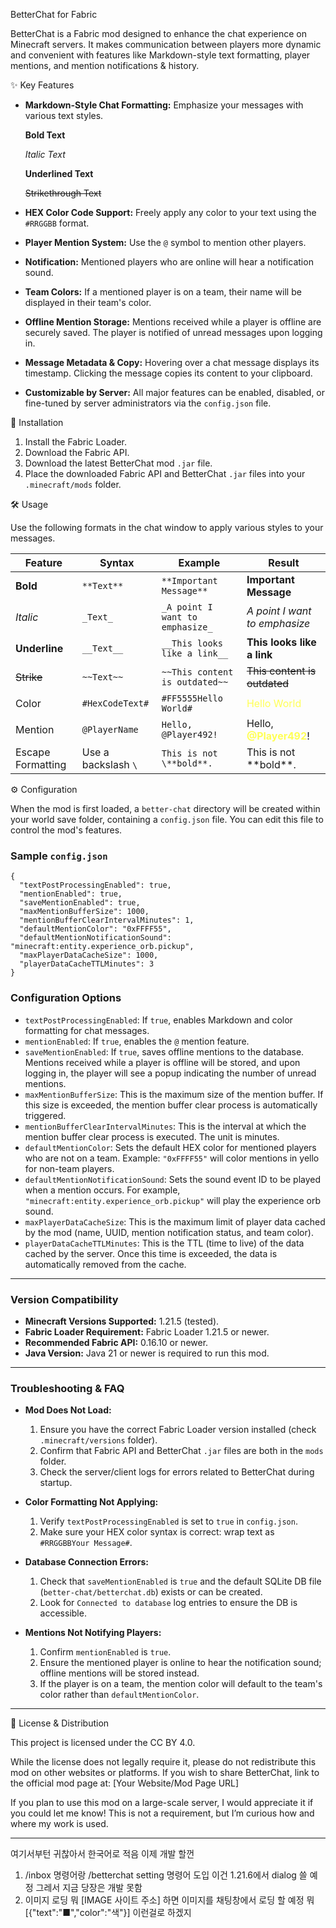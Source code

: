 BetterChat for Fabric

BetterChat is a Fabric mod designed to enhance the chat experience on Minecraft servers. It makes communication between players more dynamic and convenient with features like Markdown-style text formatting, player mentions, and mention notifications & history.

✨ Key Features

* **Markdown-Style Chat Formatting:** Emphasize your messages with various text styles.

  **Bold Text**

  _Italic Text_

  __Underlined Text__

  ~~Strikethrough Text~~

* **HEX Color Code Support:** Freely apply any color to your text using the `#RRGGBB` format.

* **Player Mention System:** Use the `@` symbol to mention other players.

* **Notification:** Mentioned players who are online will hear a notification sound.

* **Team Colors:** If a mentioned player is on a team, their name will be displayed in their team's color.

* **Offline Mention Storage:** Mentions received while a player is offline are securely saved. The player is notified of unread messages upon logging in.

* **Message Metadata & Copy:** Hovering over a chat message displays its timestamp. Clicking the message copies its content to your clipboard.

* **Customizable by Server:** All major features can be enabled, disabled, or fine-tuned by server administrators via the `config.json` file.

💾 Installation

1. Install the Fabric Loader.
2. Download the Fabric API.
3. Download the latest BetterChat mod `.jar` file.
4. Place the downloaded Fabric API and BetterChat `.jar` files into your `.minecraft/mods` folder.

🛠️ Usage

Use the following formats in the chat window to apply various styles to your messages.

| Feature           | Syntax              | Example                         | Result                                                     |
| ----------------- | ------------------- |---------------------------------|------------------------------------------------------------|
| **Bold**          | `**Text**`          | `**Important Message**`         | **Important Message**                                      |
| *Italic*          | `_Text_`            | `_A point I want to emphasize_` | _A point I want to emphasize_                              |
| **Underline**     | `__Text__`          | `__This looks like a link__`    | __This looks like a link__                                 |
| ~~Strike~~        | `~~Text~~`          | `~~This content is outdated~~`  | ~~This content is outdated~~                               |
| Color             | `#HexCodeText#`     | `#FF5555Hello World#`           | <span style="color:#FFFF55;">Hello World</span>            |
| Mention           | `@PlayerName`       | `Hello, @Player492!`            | Hello, <span style="color:#FFFF55;">**@Player492**</span>! |
| Escape Formatting | Use a backslash `\` | `This is not \**bold**.`        | This is not \*\*bold**.                                    |

⚙️ Configuration

When the mod is first loaded, a `better-chat` directory will be created within your world save folder, containing a `config.json` file. You can edit this file to control the mod's features.

### Sample `config.json`

```jsonc
{
  "textPostProcessingEnabled": true,
  "mentionEnabled": true,
  "saveMentionEnabled": true,
  "maxMentionBufferSize": 1000,
  "mentionBufferClearIntervalMinutes": 1,
  "defaultMentionColor": "0xFFFF55",
  "defaultMentionNotificationSound": "minecraft:entity.experience_orb.pickup",
  "maxPlayerDataCacheSize": 1000,
  "playerDataCacheTTLMinutes": 3
}
```

### Configuration Options

* `textPostProcessingEnabled`: If `true`, enables Markdown and color formatting for chat messages.
* `mentionEnabled`: If `true`, enables the `@` mention feature.
* `saveMentionEnabled`: If `true`, saves offline mentions to the database. Mentions received while a player is offline will be stored, and upon logging in, the player will see a popup indicating the number of unread mentions.
* `maxMentionBufferSize`: This is the maximum size of the mention buffer. If this size is exceeded, the mention buffer clear process is automatically triggered.
* `mentionBufferClearIntervalMinutes`: This is the interval at which the mention buffer clear process is executed. The unit is minutes.
* `defaultMentionColor`: Sets the default HEX color for mentioned players who are not on a team. Example: `"0xFFFF55"` will color mentions in yello for non-team players.
* `defaultMentionNotificationSound`: Sets the sound event ID to be played when a mention occurs. For example, `"minecraft:entity.experience_orb.pickup"` will play the experience orb sound.
* `maxPlayerDataCacheSize`: This is the maximum limit of player data cached by the mod (name, UUID, mention notification status, and team color).
* `playerDataCacheTTLMinutes`: This is the TTL (time to live) of the data cached by the server. Once this time is exceeded, the data is automatically removed from the cache.

---

### Version Compatibility

* **Minecraft Versions Supported:** 1.21.5 (tested).
* **Fabric Loader Requirement:** Fabric Loader 1.21.5 or newer.
* **Recommended Fabric API:** 0.16.10 or newer.
* **Java Version:** Java 21 or newer is required to run this mod.

---

### Troubleshooting & FAQ

* **Mod Does Not Load:**

  1. Ensure you have the correct Fabric Loader version installed (check `.minecraft/versions` folder).
  2. Confirm that Fabric API and BetterChat `.jar` files are both in the `mods` folder.
  3. Check the server/client logs for errors related to BetterChat during startup.

* **Color Formatting Not Applying:**

  1. Verify `textPostProcessingEnabled` is set to `true` in `config.json`.
  2. Make sure your HEX color syntax is correct: wrap text as `#RRGGBBYour Message#`.

* **Database Connection Errors:**

  1. Check that `saveMentionEnabled` is `true` and the default SQLite DB file (`better-chat/betterchat.db`) exists or can be created.
  2. Look for `Connected to database` log entries to ensure the DB is accessible.

* **Mentions Not Notifying Players:**

  1. Confirm `mentionEnabled` is `true`.
  2. Ensure the mentioned player is online to hear the notification sound; offline mentions will be stored instead.
  3. If the player is on a team, the mention color will default to the team's color rather than `defaultMentionColor`.

---


📜 License & Distribution

This project is licensed under the CC BY 4.0.

While the license does not legally require it, please do not redistribute this mod on other websites or platforms. If you wish to share BetterChat, link to the official mod page at:
\[Your Website/Mod Page URL]

If you plan to use this mod on a large-scale server, I would appreciate it if you could let me know! This is not a requirement, but I’m curious how and where my work is used.


---

여기서부턴 귀찮아서 한국어로 적음 
이제 개발 할껀 
1. /inbox 명령어랑 /betterchat setting 명령어 도입 이건 1.21.6에서 dialog 쓸 예정 그레서 지금 당장은 개발 못함
2. 이미지 로딩 뭐 [IMAGE 사이트 주소] 하면 이미지를 채팅창에서 로딩 할 예정 뭐 [{"text":"■","color":"색"}] 이런걸로 하겠지